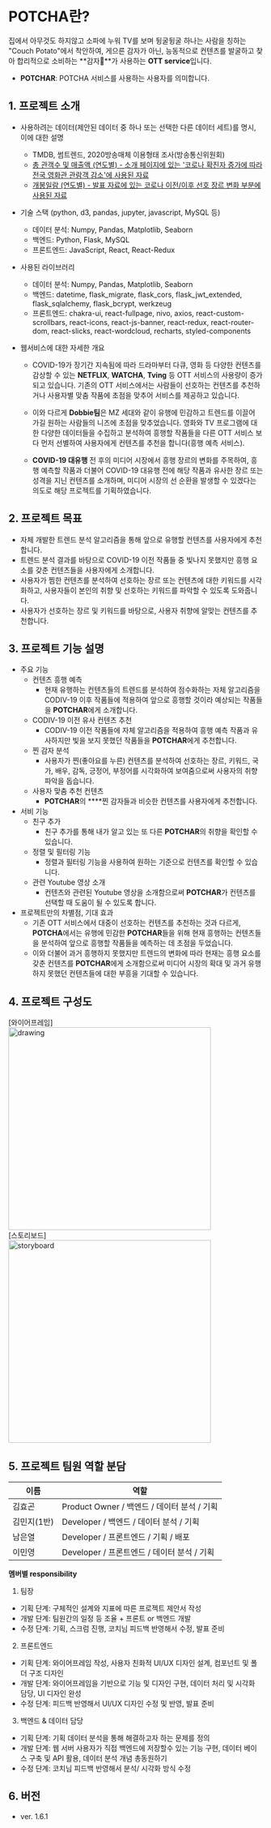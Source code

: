 # **POTCHA란?**

집에서 아무것도 하지않고 소파에 누워 TV를 보며 뒹굴뒹굴 하나는 사람을 칭하는 "Couch Potato"에서 착안하여, 게으른 감자가 아닌, 능동적으로 컨텐츠를 발굴하고 찾아 합리적으로 소비하는 **감자🥔**가 사용하는 **OTT service**입니다.
  - **POTCHAR**: POTCHA 서비스를 사용하는 사용자를 의미합니다.

## 1. 프로젝트 소개
  - 사용하려는 데이터(제안된 데이터 중 하나 또는 선택한 다른 데이터 세트)를 명시, 이에 대한 설명
    - TMDB, 썸트렌드, 2020방송매체 이용형태 조사(방송통신위원회)
    - [총 관객수 및 매출액 (연도별) - 소개 페이지에 있는 '코로나 확진자 증가에 따라 전국 영화관 관람객 감소'에 사용된 자료](https://www.kobis.or.kr/kobis/business/stat/them/findYearlyTotalList.do)
    - [개봉일람 (연도별) - 발표 자료에 있는 코로나 이전/이후 선호 장르 변화 부분에 사용된 자료](https://www.kobis.or.kr/kobis/business/stat/offc/searchOfficHitTotList.do?searchMode=year#none) 

  - 기술 스택 (python, d3, pandas, jupyter, javascript, MySQL 등)
    - 데이터 분석: Numpy, Pandas, Matplotlib, Seaborn
    - 백엔드: Python, Flask, MySQL
    - 프론트엔드: JavaScript, React, React-Redux

  - 사용된 라이브러리     
    - 데이터 분석: Numpy, Pandas, Matplotlib, Seaborn
    - 백엔드: datetime, flask_migrate, flask_cors, flask_jwt_extended, flask_sqlalchemy, flask_bcrypt, werkzeug
    - 프론트엔드: chakra-ui, react-fullpage, nivo, axios, react-custom-scrollbars, react-icons, react-js-banner, react-redux, react-router-dom, react-slicks, react-wordcloud, recharts, styled-components

  - 웹서비스에 대한 자세한 개요 
    - COVID-19가 장기간 지속됨에 따라 드라마부터 다큐, 영화 등 다양한 컨텐츠를 감상할 수 있는 **NETFLIX**, **WATCHA**, **Tving** 등 OTT 서비스의 사용량이 증가되고 있습니다. 기존의 OTT 서비스에서는 사람들이 선호하는 컨텐츠를 추천하거나 사용자별 맞춤 작품에 초점을 맞추어 서비스를 제공하고 있습니다. 

    - 이와 다르게 **Dobbie팀**은 MZ 세대와 같이 유행에 민감하고 트렌드를 이끌어 가길 원하는 사람들의 니즈에 초점을 맞추었습니다. 영화와 TV 프로그램에 대한 다양한 데이터들을 수집하고 분석하여 흥행할 작품들을 다른 OTT 서비스 보다 먼저 선별하여 사용자에게 컨텐츠를 추천을 합니다(흥행 예측 서비스).

    - **COVID-19 대유행** 전 후의 미디어 시장에서 흥행 장르의 변화를 주목하여, 흥행 예측할 작품과 더불어 COVID-19 대유행 전에 해당 작품과 유사한 장르 또는 성격을 지닌 컨텐츠를 소개하며, 미디어 시장의 선 순환을 발생할 수 있겠다는 의도로 해당 프로젝트를 기획하였습니다.
## 2. 프로젝트 목표
  - 자체 개발한 트렌드 분석 알고리즘을 통해 앞으로 유행할 컨텐츠를 사용자에게 추천합니다.
  - 트렌드 분석 결과를 바탕으로 COVID-19 이전 작품들 중 빛나지 못했지만 흥행 요소를 갖춘 컨텐츠들을 사용자에게 소개합니다.
  - 사용자가 찜한 컨텐츠를 분석하여 선호하는 장르 또는 컨텐츠에 대한 키워드를 시각화하고, 사용자들이 본인의 취향 및 선호하는 키워드를 파악할 수 있도록 도와줍니다.
  - 사용자가 선호하는 장르 및 키워드를 바탕으로, 사용자 취향에 알맞는 컨텐츠를 추천합니다.


## 3. 프로젝트 기능 설명

  - 주요 기능
    - 컨텐츠 흥행 예측
      - 현재 유행하는 컨텐츠들의 트렌드를 분석하여 점수화하는 자체 알고리즘을 CODIV-19 이후 작품들에 적용하여 앞으로 흥행할 것이라 예상되는 작품들을 **POTCHAR**에게 소개합니다.
    - CODIV-19 이전 유사 컨텐츠 추천
      - CODIV-19 이전 작품들에 자체 알고리즘을 적용하여 흥행 예측 작품과 유사하지만 빛을 보지 못했던 작품들을 **POTCHAR**에게 추천합니다.
    - 찐 감자 분석
      - 사용자가 찐(좋아요를 누른) 컨텐츠를 분석하여 선호하는 장르, 키워드, 국가, 배우, 감독, 긍정어, 부정어를 시각화하여 보여줌으로써 사용자의 취향 파악을 돕습니다.
    - 사용자 맞춤 추천 컨텐츠
      - **POTCHAR**의 ****찐 감자들과 비슷한 컨텐츠를 사용자에게 추천합니다.
  - 서비 기능
    - 친구 추가
      - 친구 추가를 통해 내가 알고 있는 또 다른 **POTCHAR**의 취향을 확인할 수 있습니다.
    - 정렬 및 필터링 기능
      - 정렬과 필터링 기능을 사용하여 원하는 기준으로 컨텐츠를 확인할 수 있습니다.
    - 관련 Youtube 영상 소개
      - 컨텐츠와 관련된 Youtube 영상을 소개함으로써 **POTCHAR**가 컨텐츠를 선택할 때 도움이 될 수 있도록 합니다.
  - 프로젝트만의 차별점, 기대 효과
    - 기존 OTT 서비스에서 대중이 선호하는 컨텐츠를 추천하는 것과 다르게, **POTCHA**에서는 유행에 민감한 **POTCHAR**들을 위해 현재 흥행하는 컨텐츠들을 분석하여 앞으로 흥행할 작품들을 예측하는 데 초점을 두었습니다.
    - 이와 더불어 과거 흥행하지 못했지만 트렌드의 변화에 따라 현재는 흥행 요소를 갖춘 컨텐츠를 **POTCHAR**에게 소개함으로써 미디어 시장의 확대 및 과거 유행하지 못했던 컨텐츠들에 대한 부흥을 기대할 수 있습니다.

## 4. 프로젝트 구성도               
[와이어프레임] <br />
<a href="https://whimsical.com/dobbie-s-potcha-GSDWcDcg6yi7Kbgi3Tf8c1" target="_blank"><img src="https://user-images.githubusercontent.com/82889580/138548592-03093c62-dd31-4007-a47a-89852d776b1d.png" alt="drawing" width="400"/></a> <br />
[스토리보드] <br />
<a href="https://docs.google.com/presentation/d/1T_NNQGZCDs3byeRSfUB7Q-UJRsbi0QB156TCL4aG6Lc/edit#slide=id.p" target="_blank"><img src="https://user-images.githubusercontent.com/82889580/138548575-37bc8698-a8f2-439a-b6b9-6aeaa7034327.png" alt="storyboard" width="400" /></a><br />

## 5. 프로젝트 팀원 역할 분담
| 이름 | 역할 |
| ------ | ------ |
|   김효곤    | Product Owner / 백엔드 / 데이터 분석 / 기획 |
| 김민지(1반) | Developer / 백엔드 / 데이터 분석 / 기획 |
|   남은열    | Developer /  프론트엔드 / 기획 / 배포 |
|   이민영    | Developer / 프론트엔드 / 데이터 분석 / 기획 |

**멤버별 responsibility**

1. 팀장 

- 기획 단계: 구체적인 설계와 지표에 따른 프로젝트 제안서 작성
- 개발 단계: 팀원간의 일정 등 조율 + 프론트 or 백엔드 개발
- 수정 단계: 기획, 스크럼 진행, 코치님 피드백 반영해서 수정, 발표 준비

2. 프론트엔드 

- 기획 단계: 와이어프레임 작성, 사용자 친화적 UI/UX 디자인 설계, 컴포넌트 및 폴더 구조 디자인
- 개발 단계: 와이어프레임을 기반으로 기능 및 디자인 구현, 데이터 처리 및 시각화 담당, UI 디자인 완성
- 수정 단계: 피드백 반영해서 UI/UX 디자인 수정 및 반영, 발표 준비

 3. 백엔드 & 데이터 담당  

- 기획 단계: 기획 데이터 분석을 통해 해결하고자 하는 문제를 정의
- 개발 단계: 웹 서버 사용자가 직접 백엔드에 저장할수 있는 기능 구현, 데이터 베이스 구축 및 API 활용, 데이터 분석 개념 총동원하기
- 수정 단계: 코치님 피드백 반영해서 분석/ 시각화 방식 수정

## 6. 버전
- ver. 1.6.1
